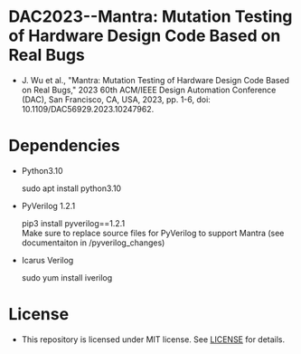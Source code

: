 # **DAC2023--Mantra: Mutation Testing of Hardware Design Code Based on Real Bugs**
* J. Wu et al., "Mantra: Mutation Testing of Hardware Design Code Based on Real Bugs," 2023 60th ACM/IEEE Design Automation Conference (DAC), San Francisco, CA, USA, 2023, pp. 1-6, doi: 10.1109/DAC56929.2023.10247962.

# **Dependencies**
* Python3.10

    sudo apt install python3.10

* PyVerilog 1.2.1

    pip3 install pyverilog==1.2.1 <br />
    Make sure to replace source files for PyVerilog to support Mantra (see documentaiton in /pyverilog_changes)
* Icarus Verilog

    sudo yum install iverilog


# **License**
* This repository is licensed under MIT license. See [LICENSE](https://github.com/wndif/Mantra/blob/main/LICENSE) for details. 
